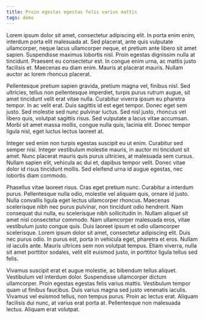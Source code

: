```yaml
---
title: Proin egestas egestas felis varius mattis
tags: demo
---
```


Lorem ipsum dolor sit amet, consectetur adipiscing elit. In porta enim enim, interdum porta elit malesuada at. Sed placerat, ante quis vulputate ullamcorper, neque lacus ullamcorper neque, et pretium ante libero sit amet sapien. Suspendisse maximus lobortis nisl. Proin egestas dignissim nulla at tincidunt. Praesent eu consectetur est. In congue enim urna, ac mattis justo facilisis et. Maecenas eu diam enim. Mauris at placerat mauris. Nullam auctor ac lorem rhoncus placerat.

Pellentesque pretium sapien gravida, pretium magna vel, finibus nisl. Sed ultricies, tellus non pellentesque imperdiet, turpis purus rutrum augue, sit amet tincidunt velit erat vitae nulla. Curabitur viverra ipsum eu pharetra tempor. In ac velit erat. Duis sagittis id est eget tempor. Donec eget sem justo. Sed molestie sed nunc pulvinar luctus. Sed nisl justo, rhoncus vel libero quis, volutpat sagittis risus. Sed vulputate a lacus vitae accumsan. Morbi sit amet massa mollis, congue nulla quis, lacinia elit. Donec tempor ligula nisl, eget luctus lectus laoreet at.

Integer sed enim non turpis egestas suscipit eu ut enim. Curabitur sed semper nisi. Integer vestibulum molestie mauris, in auctor mi tincidunt sit amet. Nunc placerat mauris quis purus ultricies, at malesuada sem cursus. Nullam sapien elit, vehicula ac dui et, dapibus tempor velit. Donec vitae dolor id risus tincidunt mollis. Sed eleifend urna id augue egestas, nec lobortis diam commodo.

Phasellus vitae laoreet risus. Cras eget pretium nunc. Curabitur a interdum purus. Pellentesque nulla odio, molestie vel aliquam quis, ornare id justo. Nulla convallis ligula eget lectus ullamcorper rhoncus. Maecenas scelerisque nibh nec purus pulvinar, non tincidunt odio hendrerit. Nam consequat dui nulla, eu scelerisque nibh sollicitudin in. Nullam aliquet sit amet nisl consectetur commodo. Nam ullamcorper malesuada eros, vitae vestibulum justo congue quis. Duis laoreet ipsum et odio ullamcorper scelerisque. Lorem ipsum dolor sit amet, consectetur adipiscing elit. Duis nec purus odio. In purus est, porta in vehicula eget, pharetra et eros. Nullam id iaculis ante. Mauris ultrices sem non volutpat tempus. Etiam viverra, nulla sit amet porttitor sodales, velit elit euismod justo, in porttitor ligula tellus sed felis.

Vivamus suscipit erat et augue molestie, ac bibendum tellus aliquet. Vestibulum vel interdum dolor. Suspendisse ullamcorper dictum ullamcorper. Proin egestas egestas felis varius mattis. Vestibulum tempor quam ut finibus faucibus. Duis varius magna sed justo venenatis iaculis. Vivamus vel euismod tellus, non tempus purus. Proin ac lectus erat. Aliquam facilisis dui nunc, at varius erat porta at. Pellentesque non malesuada lectus. Aliquam erat volutpat.
